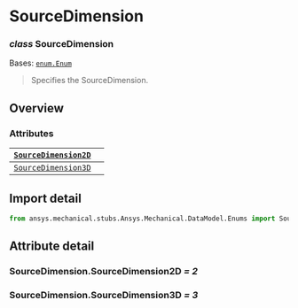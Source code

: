# SourceDimension

### *class* SourceDimension

Bases: [`enum.Enum`](https://docs.python.org/3/library/enum.html#enum.Enum)

> Specifies the SourceDimension.

> <!-- !! processed by numpydoc !! -->

## Overview

### Attributes

| [`SourceDimension2D`](#SourceDimension.SourceDimension2D)   |    |
|-------------------------------------------------------------|----|
| [`SourceDimension3D`](#SourceDimension.SourceDimension3D)   |    |

## Import detail

```python
from ansys.mechanical.stubs.Ansys.Mechanical.DataModel.Enums import SourceDimension
```

## Attribute detail

### SourceDimension.SourceDimension2D *= 2*

### SourceDimension.SourceDimension3D *= 3*
